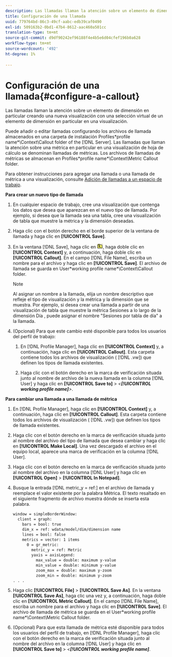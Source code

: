 ```yaml
---
description: Las llamadas llaman la atención sobre un elemento de dimensión en particular creando una nueva visualización con una selección virtual de un elemento de dimensión en particular en una visualización.
title: Configuración de una llamada
uuid: 779764bd-86c3-49cf-aabc-edb39caf0490
exl-id: 509163b2-0bd1-47b4-8612-aac460a501cc
translation-type: tm+mt
source-git-commit: d9df90242ef96188f4e4b5e6d04cfef196b0a628
workflow-type: tm+mt
source-wordcount: '492'
ht-degree: 1%

---
```


# Configuración de una llamada{#configure-a-callout}

Las llamadas llaman la atención sobre un elemento de dimensión en particular creando una nueva visualización con una selección virtual de un elemento de dimensión en particular en una visualización.

Puede añadir o editar llamadas configurando los archivos de llamada almacenados en una carpeta de instalación Profiles\*profile name*\Context\Callout folder of the [!DNL Server]. Las llamadas que llaman la atención sobre una métrica en particular en una visualización de hoja de cálculo se denominan llamadas de métricas. Los archivos de llamadas de métricas se almacenan en Profiles\*profile name*\Context\Metric Callout folder.

Para obtener instrucciones para agregar una llamada o una llamada de métrica a una visualización, consulte [Adición de llamadas a un espacio de trabajo](../../../home/c-get-started/c-vis/c-call-wkspc.md#concept-212b09e763044d938987b4a9c658adc0).

**Para crear un nuevo tipo de llamada**

1. En cualquier espacio de trabajo, cree una visualización que contenga los datos que desea que aparezcan en el nuevo tipo de llamada. Por ejemplo, si desea que la llamada sea una tabla, cree una visualización de tabla que muestre la métrica y la dimensión deseadas.
1. Haga clic con el botón derecho en el borde superior de la ventana de llamada y haga clic en **[!UICONTROL Save]**.
1. En la ventana [!DNL Save], haga clic en ![](assets/btn_folder_up.png), haga doble clic en **[!UICONTROL Context]** y, a continuación, haga doble clic en **[!UICONTROL Callout]**. En el campo [!DNL File Name], escriba un nombre para el archivo y haga clic en **[!UICONTROL Save]**. El archivo de llamada se guarda en User\*working profile name*\Context\Callout folder.

   >[!NOTE]
   >
   >Al asignar un nombre a la llamada, elija un nombre descriptivo que refleje el tipo de visualización y la métrica y la dimensión que se muestra. Por ejemplo, si desea crear una llamada a partir de una visualización de tabla que muestre la métrica Sesiones a lo largo de la dimensión Día , puede asignar el nombre &quot;Sesiones por tabla de día&quot; a la llamada.

1. (Opcional) Para que este cambio esté disponible para todos los usuarios del perfil de trabajo:

   1. En [!DNL Profile Manager], haga clic en **[!UICONTROL Context]** y, a continuación, haga clic en **[!UICONTROL Callout]**. Esta carpeta contiene todos los archivos de visualización ( [!DNL .vw]) que definen los tipos de llamada existentes.

   1. Haga clic con el botón derecho en la marca de verificación situada junto al nombre de archivo de la nueva llamada en la columna [!DNL User] y haga clic en **[!UICONTROL Save to]** > *&lt;**[!UICONTROL working profile name]**>*.

**Para cambiar una llamada a una llamada de métrica**

1. En [!DNL Profile Manager], haga clic en **[!UICONTROL Context]** y, a continuación, haga clic en **[!UICONTROL Callout]**. Esta carpeta contiene todos los archivos de visualización ( [!DNL .vw]) que definen los tipos de llamada existentes.

1. Haga clic con el botón derecho en la marca de verificación situada junto al nombre del archivo del tipo de llamada que desea cambiar y haga clic en **[!UICONTROL Make Local]**. Una vez descargado el archivo en el equipo local, aparece una marca de verificación en la columna [!DNL User].

1. Haga clic con el botón derecho en la marca de verificación situada junto al nombre del archivo en la columna [!DNL User] y haga clic en **[!UICONTROL Open]** > **[!UICONTROL In Notepad]**.

1. Busque la entrada [!DNL metric_y = ref:] en el archivo de llamada y reemplace el valor existente por la palabra Métrica. El texto resaltado en el siguiente fragmento de archivo muestra dónde se inserta esta palabra.

   ```
   window = simpleBorderWindow: 
     client = graph: 
       bars = bool: true
       dim_x = ref: wdata/model/dim/dimension name
       lines = bool: false
       metrics = vector: 1 items
         0 = gr_metric: 
           metric_y = ref: Metric
           yaxis = axisLegend: 
             max_value = double: maximum y-value
             min_value = double: minimum y-value
             zoom_max = double: maximum y-zoom
             zoom_min = double: minimum y-zoom
   . . . 
   ```

1. Haga clic **[!UICONTROL File]** > **[!UICONTROL Save As]**. En la ventana **[!UICONTROL Save As]**, haga clic una vez y, a continuación, haga doble clic en **[!UICONTROL Metric Callout]**. En el campo [!DNL File Name], escriba un nombre para el archivo y haga clic en **[!UICONTROL Save]**. El archivo de llamada de métrica se guarda en el User\*working profile name*\Context\Metric Callout folder.

1. (Opcional) Para que esta llamada de métrica esté disponible para todos los usuarios del perfil de trabajo, en [!DNL Profile Manager], haga clic con el botón derecho en la marca de verificación situada junto al nombre del archivo en la columna [!DNL User] y haga clic en **[!UICONTROL Save to]** > *&lt;**[!UICONTROL working profile name]***.
